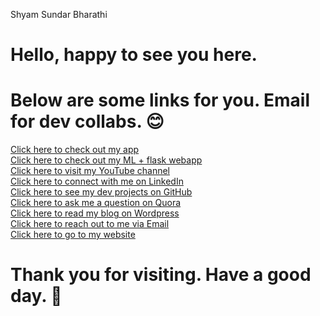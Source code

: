 Shyam Sundar Bharathi
# Hello, happy to see you here. <br />
# Below are some links for you. Email for dev collabs. 😊
[Click here to check out my app](https://play.google.com/store/apps/details?id=thelearnersdaily.wordpress.dream_calc)<br />
[Click here to check out my ML + flask webapp](http://shyamsundarbharathi.me/HousePricePredictor/)<br />
[Click here to visit my YouTube channel](https://www.youtube.com/channel/UCPzsDFExFNHQ_weZiSC65tg)<br />
[Click here to connect with me on LinkedIn](https://www.linkedin.com/in/shyam-sundar-bharathi/)<br />
[Click here to see my dev projects on GitHub](https://github.com/Shyam-Sundar-Bharathi)<br />
[Click here to ask me a question on Quora](https://www.quora.com/profile/Shyam-Sundar-Bharathi)<br />
[Click here to read my blog on Wordpress](https://thelearnersdaily.wordpress.com)<br />
[Click here to reach out to me via Email](mailto:shyamsundarbharathi@gmail.com)<br />
[Click here to go to my website](http://shyamsundarbharathi.me/PortfolioWebsite/)<br />
# Thank you for visiting. Have a good day. 🙏<br />


 <link rel="stylesheet" href="https://maxcdn.bootstrapcdn.com/bootstrap/4.4.1/css/bootstrap.min.css"> 
 <script src="https://maxcdn.bootstrapcdn.com/bootstrap/4.4.1/js/bootstrap.min.js"></script>
